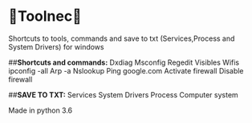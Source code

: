 # :full_moon_with_face:**Toolnec**:new_moon_with_face:
Shortcuts to tools, commands and save to txt (Services,Process and System Drivers) for windows

##**Shortcuts and commands:**
  Dxdiag
  Msconfig
  Regedit
  Visibles Wifis
  ipconfig -all
  Arp -a
  Nslookup
  Ping google.com
  Activate firewall
  Disable firewall

##**SAVE TO TXT:**
Services
System Drivers
Process
Computer system

Made in python 3.6
